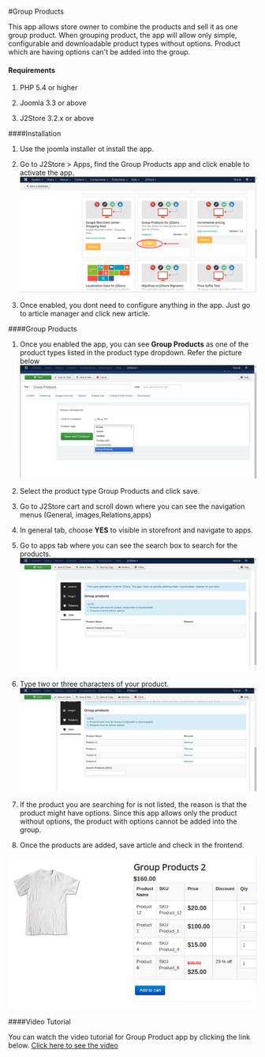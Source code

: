 #Group Products

This app allows store owner to combine the products and sell it as one group product. When grouping product, the app will allow only simple, configurable and downloadable product types without options. Product which are having options can't be added into the group.

#### Requirements

1. PHP 5.4 or higher

2. Joomla 3.3 or above

3. J2Store 3.2.x or above

####Installation

1. Use the joomla installer ot install the app.

2. Go to J2Store > Apps, find the Group Products app and click enable to activate the app.
![](./assets/images/groupprodutc_enable.png)

3. Once enabled, you dont need to configure anything in the app. Just go to article manager and click new article.

####Group Products

1. Once you enabled the app, you can see **Group Products** as one of the product types listed in the product type dropdown. Refer the picture below
 ![](./assets/images/groupproduct_02.png)

2. Select the product type Group Products and click save.

3. Go to J2Store cart and scroll down where you can see the navigation menus (General, images,Relations,apps)

4. In general tab, choose **YES** to visible in storefront and navigate to apps.

5. Go to apps tab where you can see the search box to search for the products.
 ![](./assets/images/groupproduct_03.png)

6. Type two or three characters of your product.
 ![](./assets/images/groupproducts_04.png)

7. If the product you are searching for is not listed, the reason is that the product might have options. Since this app allows only the product without options, the product with options cannot be added into the group.

8. Once the products are added, save article and check in the frontend.

![](./assets/images/groupproduct_05.png)

####Video Tutorial

You can watch the video tutorial for Group Product app by clicking the link below.
[Click here to see the video](https://youtu.be/BNwL6AZ8eKA)